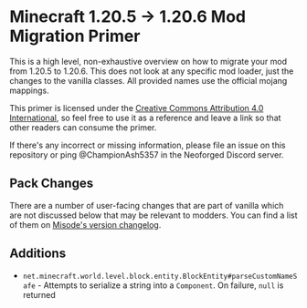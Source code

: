 # Minecraft 1.20.5 -> 1.20.6 Mod Migration Primer

This is a high level, non-exhaustive overview on how to migrate your mod from 1.20.5 to 1.20.6. This does not look at any specific mod loader, just the changes to the vanilla classes. All provided names use the official mojang mappings.

This primer is licensed under the [Creative Commons Attribution 4.0 International](http://creativecommons.org/licenses/by/4.0/), so feel free to use it as a reference and leave a link so that other readers can consume the primer.

If there's any incorrect or missing information, please file an issue on this repository or ping @ChampionAsh5357 in the Neoforged Discord server.

## Pack Changes

There are a number of user-facing changes that are part of vanilla which are not discussed below that may be relevant to modders. You can find a list of them on [Misode's version changelog](https://misode.github.io/versions/?id=1.20.6&tab=changelog).

## Additions

- `net.minecraft.world.level.block.entity.BlockEntity#parseCustomNameSafe` - Attempts to serialize a string into a `Component`. On failure, `null` is returned
